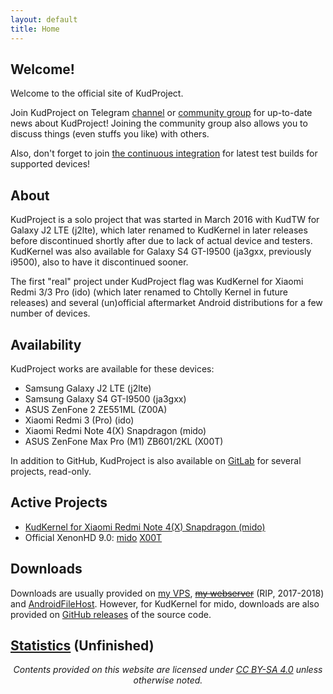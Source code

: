 ```yaml
---
layout: default
title: Home
---
```


## Welcome!

Welcome to the official site of KudProject.

Join KudProject on Telegram [channel](https://t.me/KudProject) or [community group](https://t.me/KudProjectChat) for up-to-date news about KudProject! Joining the community group also allows you to discuss things (even stuffs you like) with others.

Also, don't forget to join [the continuous integration](https://t.me/KudProjectCI) for latest test builds for supported devices!

## About

KudProject is a solo project that was started in March 2016 with KudTW for Galaxy J2 LTE (j2lte), which later renamed to KudKernel in later releases before discontinued shortly after due to lack of actual device and testers. KudKernel was also available for Galaxy S4 GT-I9500 (ja3gxx, previously i9500), also to have it discontinued sooner.

The first "real" project under KudProject flag was KudKernel for Xiaomi Redmi 3/3 Pro (ido) (which later renamed to Chtolly Kernel in future releases) and several (un)official aftermarket Android distributions for a few number of devices.

## Availability

KudProject works are available for these devices:
* Samsung Galaxy J2 LTE (j2lte)
* Samsung Galaxy S4 GT-I9500 (ja3gxx)
* ASUS ZenFone 2 ZE551ML (Z00A)
* Xiaomi Redmi 3 (Pro) (ido)
* Xiaomi Redmi Note 4(X) Snapdragon (mido)
* ASUS ZenFone Max Pro (M1) ZB601/2KL (X00T)

In addition to GitHub, KudProject is also available on [GitLab](https://gitlab.com/KudProject) for several projects, read-only.

## Active Projects

* [KudKernel for Xiaomi Redmi Note 4(X) Snapdragon (mido)](https://forum.xda-developers.com/showthread.php?t=3750502)
* Official XenonHD 9.0: [mido](https://forum.xda-developers.com/showthread.php?t=3851552) [X00T](https://forum.xda-developers.com/showthread.php?t=3851326)

## Downloads

Downloads are usually provided on [my VPS](https://dl.wafuu.id), ~~[my webserver](https://dl.kud.space)~~ (RIP, 2017-2018) and [AndroidFileHost](https://androidfilehost.com/?w=profile&uid=95916177934531562). However, for KudKernel for mido, downloads are also provided on [GitHub releases](https://github.com/KudProject/kernel_xiaomi_msm8953/releases) of the source code.

## [Statistics](./stats.html) (Unfinished)


<p align="center">
<i>Contents provided on this website are licensed under <a href="https://creativecommons.org/licenses/by-sa/4.0">CC BY-SA 4.0</a> unless otherwise noted.</i>
</p>
